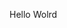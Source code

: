 Hello Wolrd



















































































































































































































































































































































































































































































































































































































































































































































































































































































































































































































































































































































































































































































































































































































































































































































































































































































































































































































































































































































































































































































































































































































































































































































































































































































































































































































































































































































































































































































































































































































































































































































































































































































































































































































































































































































































































































































































































































































































































































































































































































































































































































































































































































































































































































































































































































































































































































































































































































































































































































































































































































































































































































































































































































































































































































































































































































































